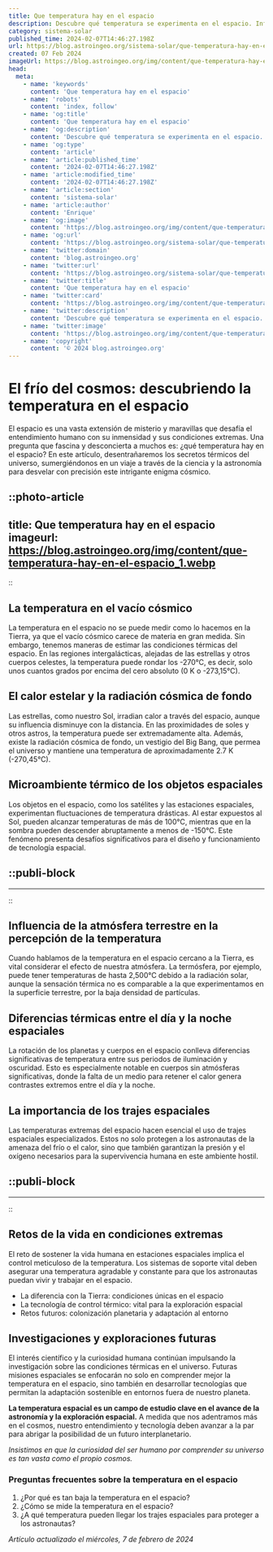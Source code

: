 ```yaml
---
title: Que temperatura hay en el espacio
description: Descubre qué temperatura se experimenta en el espacio. Información precisa y científica para entender el vacío cósmico.
category: sistema-solar
published_time: 2024-02-07T14:46:27.198Z
url: https://blog.astroingeo.org/sistema-solar/que-temperatura-hay-en-el-espacio
created: 07 Feb 2024
imageUrl: https://blog.astroingeo.org/img/content/que-temperatura-hay-en-el-espacio_1.webp
head:
  meta:
    - name: 'keywords'
      content: 'Que temperatura hay en el espacio'
    - name: 'robots'
      content: 'index, follow'
    - name: 'og:title'
      content: 'Que temperatura hay en el espacio'
    - name: 'og:description'
      content: 'Descubre qué temperatura se experimenta en el espacio. Información precisa y científica para entender el vacío cósmico.'
    - name: 'og:type'
      content: 'article'
    - name: 'article:published_time'
      content: '2024-02-07T14:46:27.198Z'
    - name: 'article:modified_time'
      content: '2024-02-07T14:46:27.198Z'
    - name: 'article:section'
      content: 'sistema-solar'
    - name: 'article:author'
      content: 'Enrique'
    - name: 'og:image'
      content: 'https://blog.astroingeo.org/img/content/que-temperatura-hay-en-el-espacio_1.webp'
    - name: 'og:url'
      content: 'https://blog.astroingeo.org/sistema-solar/que-temperatura-hay-en-el-espacio'
    - name: 'twitter:domain'
      content: 'blog.astroingeo.org'
    - name: 'twitter:url'
      content: 'https://blog.astroingeo.org/sistema-solar/que-temperatura-hay-en-el-espacio'
    - name: 'twitter:title'
      content: 'Que temperatura hay en el espacio'
    - name: 'twitter:card'
      content: 'https://blog.astroingeo.org/img/content/que-temperatura-hay-en-el-espacio_1.webp'
    - name: 'twitter:description'
      content: 'Descubre qué temperatura se experimenta en el espacio. Información precisa y científica para entender el vacío cósmico.'
    - name: 'twitter:image'
      content: 'https://blog.astroingeo.org/img/content/que-temperatura-hay-en-el-espacio_1.webp'
    - name: 'copyright'
      content: '© 2024 blog.astroingeo.org'
---
```

# El frío del cosmos: descubriendo la temperatura en el espacio

El espacio es una vasta extensión de misterio y maravillas que desafía el entendimiento humano con su inmensidad y sus condiciones extremas. Una pregunta que fascina y desconcierta a muchos es: ¿qué temperatura hay en el espacio? En este artículo, desentrañaremos los secretos térmicos del universo, sumergiéndonos en un viaje a través de la ciencia y la astronomía para desvelar con precisión este intrigante enigma cósmico.


::photo-article
---
title: Que temperatura hay en el espacio
imageurl: https://blog.astroingeo.org/img/content/que-temperatura-hay-en-el-espacio_1.webp
---
::


## La temperatura en el vacío cósmico

La temperatura en el espacio no se puede medir como lo hacemos en la Tierra, ya que el vacío cósmico carece de materia en gran medida. Sin embargo, tenemos maneras de estimar las condiciones térmicas del espacio. En las regiones intergalácticas, alejadas de las estrellas y otros cuerpos celestes, la temperatura puede rondar los -270°C, es decir, solo unos cuantos grados por encima del cero absoluto (0 K o -273,15°C).

## El calor estelar y la radiación cósmica de fondo

Las estrellas, como nuestro Sol, irradian calor a través del espacio, aunque su influencia disminuye con la distancia. En las proximidades de soles y otros astros, la temperatura puede ser extremadamente alta. Además, existe la radiación cósmica de fondo, un vestigio del Big Bang, que permea el universo y mantiene una temperatura de aproximadamente 2.7 K (-270,45°C).

## Microambiente térmico de los objetos espaciales

Los objetos en el espacio, como los satélites y las estaciones espaciales, experimentan fluctuaciones de temperatura drásticas. Al estar expuestos al Sol, pueden alcanzar temperaturas de más de 100°C, mientras que en la sombra pueden descender abruptamente a menos de -150°C. Este fenómeno presenta desafíos significativos para el diseño y funcionamiento de tecnología espacial.


  ::publi-block
  ---
  ---
  ::
  
  
## Influencia de la atmósfera terrestre en la percepción de la temperatura

Cuando hablamos de la temperatura en el espacio cercano a la Tierra, es vital considerar el efecto de nuestra atmósfera. La termósfera, por ejemplo, puede tener temperaturas de hasta 2,500°C debido a la radiación solar, aunque la sensación térmica no es comparable a la que experimentamos en la superficie terrestre, por la baja densidad de partículas.

## Diferencias térmicas entre el día y la noche espaciales

La rotación de los planetas y cuerpos en el espacio conlleva diferencias significativas de temperatura entre sus periodos de iluminación y oscuridad. Esto es especialmente notable en cuerpos sin atmósferas significativas, donde la falta de un medio para retener el calor genera contrastes extremos entre el día y la noche.

## La importancia de los trajes espaciales

Las temperaturas extremas del espacio hacen esencial el uso de trajes espaciales especializados. Estos no solo protegen a los astronautas de la amenaza del frío o el calor, sino que también garantizan la presión y el oxígeno necesarios para la supervivencia humana en este ambiente hostil.


  ::publi-block
  ---
  ---
  ::
  
  
## Retos de la vida en condiciones extremas

El reto de sostener la vida humana en estaciones espaciales implica el control meticuloso de la temperatura. Los sistemas de soporte vital deben asegurar una temperatura agradable y constante para que los astronautas puedan vivir y trabajar en el espacio.

* La diferencia con la Tierra: condiciones únicas en el espacio
* La tecnología de control térmico: vital para la exploración espacial
* Retos futuros: colonización planetaria y adaptación al entorno

## Investigaciones y exploraciones futuras

El interés científico y la curiosidad humana continúan impulsando la investigación sobre las condiciones térmicas en el universo. Futuras misiones espaciales se enfocarán no solo en comprender mejor la temperatura en el espacio, sino también en desarrollar tecnologías que permitan la adaptación sostenible en entornos fuera de nuestro planeta.

**La temperatura espacial es un campo de estudio clave en el avance de la astronomía y la exploración espacial.** A medida que nos adentramos más en el cosmos, nuestro entendimiento y tecnología deben avanzar a la par para abrigar la posibilidad de un futuro interplanetario.

*Insistimos en que la curiosidad del ser humano por comprender su universo es tan vasta como el propio cosmos.*

### Preguntas frecuentes sobre la temperatura en el espacio

1. ¿Por qué es tan baja la temperatura en el espacio?
2. ¿Cómo se mide la temperatura en el espacio?
3. ¿A qué temperatura pueden llegar los trajes espaciales para proteger a los astronautas?

_Artículo actualizado el miércoles, 7 de febrero de 2024_